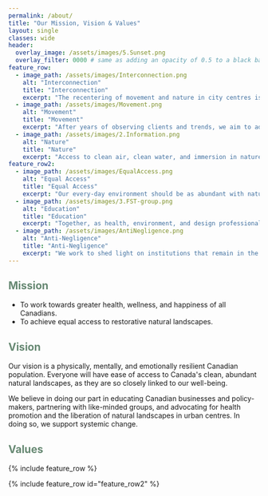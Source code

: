 ```yaml
---
permalink: /about/
title: "Our Mission, Vision & Values"
layout: single
classes: wide
header:
  overlay_image: /assets/images/5.Sunset.png
  overlay_filter: 0000 # same as adding an opacity of 0.5 to a black background
feature_row:
  - image_path: /assets/images/Interconnection.png
    alt: "Interconnection"
    title: "Interconnection"
    excerpt: "The recentering of movement and nature in city centres is necessary for a happier body, community, and life."
  - image_path: /assets/images/Movement.png
    alt: "Movement"
    title: "Movement"
    excerpt: "After years of observing clients and trends, we aim to address many (reversible) health and wellness issues, beginning with movement patterns."
  - image_path: /assets/images/2.Information.png
    alt: "Nature"
    title: "Nature"
    excerpt: "Access to clean air, clean water, and immersion in nature is not only restorative but a human right. We advocate to liberate nature in our urban centres."
feature_row2:
  - image_path: /assets/images/EqualAccess.png
    alt: "Equal Access"
    title: "Equal Access"
    excerpt: "Our every-day environment should be as abundant with nature as cottage country, which increases accessibility."
  - image_path: /assets/images/3.FST-group.png
    alt: "Education"
    title: "Education"
    excerpt: "Together, as health, environment, and design professionals, we have decades of experience - and we are constantly working to know and share more."
  - image_path: /assets/images/AntiNegligence.png
    alt: "Anti-Negligence"
    title: "Anti-Negligence"
    excerpt: "We work to shed light on institutions that remain in the dark about the ways that Canadian bodies, communities, and lives could be made better."
---
```


<h2 style="color:rgb(102, 136, 114);">Mission</h2>
<ul>
  <li>To work towards greater health, wellness, and happiness of all Canadians.</li>
  <li>To achieve equal access to restorative natural landscapes.</li>
</ul>

<h2 style="color: rgb(102, 136, 114);">Vision</h2>

<p>Our vision is a physically, mentally, and emotionally resilient Canadian population. Everyone will have ease of access to Canada's clean, abundant natural landscapes, as they are so closely linked to our well-being.</p>

<p>We believe in doing our part in educating Canadian businesses and policy-makers, partnering with like-minded groups, and advocating for health promotion and the liberation of natural landscapes in urban centres. In doing so, we support systemic change.</p> 

<h2 style="color: rgb(102, 136, 114);">Values</h2>

{% include feature_row %}

{% include feature_row id="feature_row2" %}


